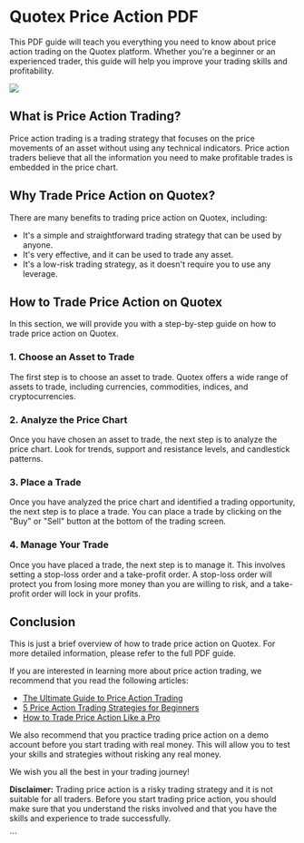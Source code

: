 # Quotex Price Action PDF

This PDF guide will teach you everything you need to know about price
action trading on the Quotex platform. Whether you\'re a beginner or an
experienced trader, this guide will help you improve your trading skills
and profitability.

[![](https://static.quotex.io/files/4_en/300_250.jpg)](https://traff.sbs/brokerqxlid)

## What is Price Action Trading?

Price action trading is a trading strategy that focuses on the price
movements of an asset without using any technical indicators. Price
action traders believe that all the information you need to make
profitable trades is embedded in the price chart.

## Why Trade Price Action on Quotex?

There are many benefits to trading price action on Quotex, including:

-   It\'s a simple and straightforward trading strategy that can be used
    by anyone.
-   It\'s very effective, and it can be used to trade any asset.
-   It\'s a low-risk trading strategy, as it doesn\'t require you to use
    any leverage.

## How to Trade Price Action on Quotex

In this section, we will provide you with a step-by-step guide on how to
trade price action on Quotex.

### 1. Choose an Asset to Trade

The first step is to choose an asset to trade. Quotex offers a wide
range of assets to trade, including currencies, commodities, indices,
and cryptocurrencies.

### 2. Analyze the Price Chart

Once you have chosen an asset to trade, the next step is to analyze the
price chart. Look for trends, support and resistance levels, and
candlestick patterns.

### 3. Place a Trade

Once you have analyzed the price chart and identified a trading
opportunity, the next step is to place a trade. You can place a trade by
clicking on the "Buy" or "Sell" button at the bottom of the
trading screen.

### 4. Manage Your Trade

Once you have placed a trade, the next step is to manage it. This
involves setting a stop-loss order and a take-profit order. A stop-loss
order will protect you from losing more money than you are willing to
risk, and a take-profit order will lock in your profits.

## Conclusion

This is just a brief overview of how to trade price action on Quotex.
For more detailed information, please refer to the full PDF guide.

If you are interested in learning more about price action trading, we
recommend that you read the following articles:

-   [The Ultimate Guide to Price Action
    Trading](\%22https://traff.sbs/brokerqxsignup\%22)
-   [5 Price Action Trading Strategies for
    Beginners](\%22https://traff.sbs/brokerqxsignup\%22)
-   [How to Trade Price Action Like a
    Pro](\%22https://traff.sbs/brokerqxsignup\%22)

We also recommend that you practice trading price action on a demo
account before you start trading with real money. This will allow you to
test your skills and strategies without risking any real money.

We wish you all the best in your trading journey!

**Disclaimer:** Trading price action is a risky trading strategy and it
is not suitable for all traders. Before you start trading price action,
you should make sure that you understand the risks involved and that you
have the skills and experience to trade successfully.

\`\`\`

